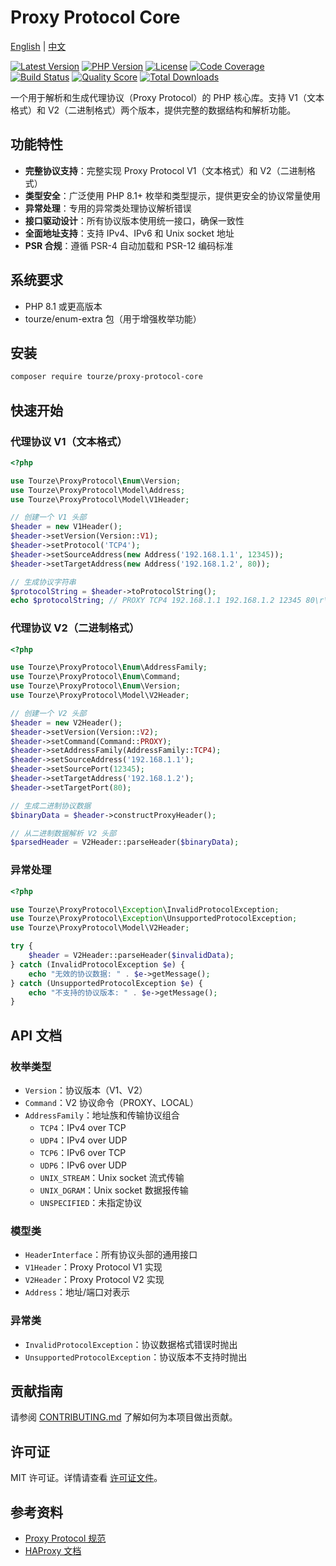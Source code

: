 # Proxy Protocol Core

[English](README.md) | [中文](README.zh-CN.md)

[![Latest Version](https://img.shields.io/packagist/v/tourze/proxy-protocol-core.svg?style=flat-square)](https://packagist.org/packages/tourze/proxy-protocol-core)
[![PHP Version](https://img.shields.io/packagist/php-v/tourze/proxy-protocol-core.svg?style=flat-square)](https://packagist.org/packages/tourze/proxy-protocol-core)
[![License](https://img.shields.io/packagist/l/tourze/proxy-protocol-core.svg?style=flat-square)](https://packagist.org/packages/tourze/proxy-protocol-core)
[![Code Coverage](https://img.shields.io/badge/coverage-100%25-brightgreen.svg?style=flat-square)](#)
[![Build Status](https://img.shields.io/travis/tourze/proxy-protocol-core/master.svg?style=flat-square)](https://travis-ci.org/tourze/proxy-protocol-core)
[![Quality Score](https://img.shields.io/scrutinizer/g/tourze/proxy-protocol-core.svg?style=flat-square)](https://scrutinizer-ci.com/g/tourze/proxy-protocol-core)
[![Total Downloads](https://img.shields.io/packagist/dt/tourze/proxy-protocol-core.svg?style=flat-square)](https://packagist.org/packages/tourze/proxy-protocol-core)

一个用于解析和生成代理协议（Proxy Protocol）的 PHP 核心库。支持 V1（文本格式）和 V2（二进制格式）两个版本，提供完整的数据结构和解析功能。

## 功能特性

- **完整协议支持**：完整实现 Proxy Protocol V1（文本格式）和 V2（二进制格式）
- **类型安全**：广泛使用 PHP 8.1+ 枚举和类型提示，提供更安全的协议常量使用
- **异常处理**：专用的异常类处理协议解析错误
- **接口驱动设计**：所有协议版本使用统一接口，确保一致性
- **全面地址支持**：支持 IPv4、IPv6 和 Unix socket 地址
- **PSR 合规**：遵循 PSR-4 自动加载和 PSR-12 编码标准

## 系统要求

- PHP 8.1 或更高版本
- tourze/enum-extra 包（用于增强枚举功能）

## 安装

```bash
composer require tourze/proxy-protocol-core
```

## 快速开始

### 代理协议 V1（文本格式）

```php
<?php

use Tourze\ProxyProtocol\Enum\Version;
use Tourze\ProxyProtocol\Model\Address;
use Tourze\ProxyProtocol\Model\V1Header;

// 创建一个 V1 头部
$header = new V1Header();
$header->setVersion(Version::V1);
$header->setProtocol('TCP4');
$header->setSourceAddress(new Address('192.168.1.1', 12345));
$header->setTargetAddress(new Address('192.168.1.2', 80));

// 生成协议字符串
$protocolString = $header->toProtocolString();
echo $protocolString; // PROXY TCP4 192.168.1.1 192.168.1.2 12345 80\r\n
```

### 代理协议 V2（二进制格式）

```php
<?php

use Tourze\ProxyProtocol\Enum\AddressFamily;
use Tourze\ProxyProtocol\Enum\Command;
use Tourze\ProxyProtocol\Enum\Version;
use Tourze\ProxyProtocol\Model\V2Header;

// 创建一个 V2 头部
$header = new V2Header();
$header->setVersion(Version::V2);
$header->setCommand(Command::PROXY);
$header->setAddressFamily(AddressFamily::TCP4);
$header->setSourceAddress('192.168.1.1');
$header->setSourcePort(12345);
$header->setTargetAddress('192.168.1.2');
$header->setTargetPort(80);

// 生成二进制协议数据
$binaryData = $header->constructProxyHeader();

// 从二进制数据解析 V2 头部
$parsedHeader = V2Header::parseHeader($binaryData);
```

### 异常处理

```php
<?php

use Tourze\ProxyProtocol\Exception\InvalidProtocolException;
use Tourze\ProxyProtocol\Exception\UnsupportedProtocolException;
use Tourze\ProxyProtocol\Model\V2Header;

try {
    $header = V2Header::parseHeader($invalidData);
} catch (InvalidProtocolException $e) {
    echo "无效的协议数据: " . $e->getMessage();
} catch (UnsupportedProtocolException $e) {
    echo "不支持的协议版本: " . $e->getMessage();
}
```

## API 文档

### 枚举类型

- `Version`：协议版本（V1、V2）
- `Command`：V2 协议命令（PROXY、LOCAL）
- `AddressFamily`：地址族和传输协议组合
  - `TCP4`：IPv4 over TCP
  - `UDP4`：IPv4 over UDP
  - `TCP6`：IPv6 over TCP
  - `UDP6`：IPv6 over UDP
  - `UNIX_STREAM`：Unix socket 流式传输
  - `UNIX_DGRAM`：Unix socket 数据报传输
  - `UNSPECIFIED`：未指定协议

### 模型类

- `HeaderInterface`：所有协议头部的通用接口
- `V1Header`：Proxy Protocol V1 实现
- `V2Header`：Proxy Protocol V2 实现
- `Address`：地址/端口对表示

### 异常类

- `InvalidProtocolException`：协议数据格式错误时抛出
- `UnsupportedProtocolException`：协议版本不支持时抛出

## 贡献指南

请参阅 [CONTRIBUTING.md](CONTRIBUTING.md) 了解如何为本项目做出贡献。

## 许可证

MIT 许可证。详情请查看 [许可证文件](LICENSE)。

## 参考资料

- [Proxy Protocol 规范](https://www.haproxy.org/download/1.8/doc/proxy-protocol.txt)
- [HAProxy 文档](https://www.haproxy.org/download/1.8/doc/configuration.txt)
